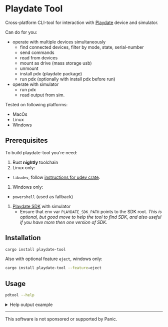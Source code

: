 # Playdate Tool

Cross-platform CLI-tool for interaction with [Playdate][playdate-website] device and simulator.


Can do for you:
- operate with multiple devices simultaneously
  - find connected devices, filter by mode, state, serial-number
  - send commands
  - read from devices
  - mount as drive (mass storage usb)
  - unmount
  - install pdx (playdate package)
  - run pdx (optionally with install pdx before run)
- operate with simulator
  - run pdx
  - read output from sim.


Tested on following platforms:
- MacOs
- Linux
- Windows


## Prerequisites

To build playdate-tool you're need:
1. Rust __nightly__ toolchain
1. Linux only:
  - `libudev`, follow [instructions for udev crate][udev-crate-deps].
1. Windows only:
  - `powershell` (used as fallback)
1. [Playdate SDK][sdk] with simulator
   - Ensure that env var `PLAYDATE_SDK_PATH` points to the SDK root. _This is optional, but good move to help the tool to find SDK, and also useful if you have more then one version of SDK._


[playdate-website]: https://play.date
[udev-crate-deps]: https://crates.io/crates/udev#Dependencies
[sdk]: https://play.date/dev/#cardSDK


## Installation

```bash
cargo install playdate-tool
```

Also with optional feature `eject`, windows only:
```bash
cargo install playdate-tool --feature=eject
```


## Usage

```bash
pdtool --help
```

<details><summary>Help output example</summary>


```text
Usage: pdtool [OPTIONS] <COMMAND>

Commands:
  list     Print list of connected active Playdate devices
  mount    Mount a Playdate device if specified, otherwise mount all Playdates as possible
  unmount  Unmount a Playdate device if specified, otherwise unmount all mounted Playdates
  install  Install given package to device if specified, otherwise use all devices as possible
  run      Install and run given package on the specified device or simulator
  read     Connect to device and proxy output to stdout
  send     Send command to specified device
  help     Print this message or the help of the given subcommand(s)

Options:
      --format <FORMAT>  Standard output format [default: human] [possible values: human, json]
  -h, --help             Print help
  -V, --version          Print version
```

</details>


- - -

This software is not sponsored or supported by Panic.
